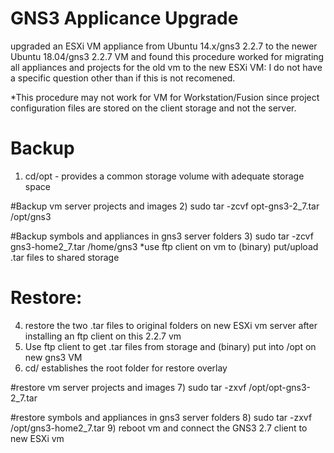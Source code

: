 # GNS3 Applicance Upgrade
upgraded an ESXi VM appliance from Ubuntu 14.x/gns3 2.2.7 to the newer Ubuntu 18.04/gns3 2.2.7 VM and found this procedure worked for migrating all appliances and projects for the old vm to the new ESXi VM:  I do not have a specific question other than if this is not recomened. 

*This procedure may not work for VM for Workstation/Fusion since project configuration files are stored on the client storage and not the server.

# Backup
1) cd/opt - provides a common storage volume with adequate storage space

#Backup vm server projects and images
2) sudo tar -zcvf opt-gns3-2_7.tar /opt/gns3

#Backup symbols and appliances in gns3 server folders
3) sudo tar -zcvf gns3-home2_7.tar /home/gns3
*use ftp client on vm to (binary) put/upload .tar files to shared storage

# Restore:
4) restore the two .tar files to original folders on new ESXi vm server after installing an ftp client on this 2.2.7 vm
5) Use ftp client to get .tar files from storage and (binary) put into /opt on new gns3 VM 
6) cd/ establishes the root folder for restore overlay

#restore vm server projects and images
7) sudo tar -zxvf /opt/opt-gns3-2_7.tar

#restore symbols and appliances in gns3 server folders
8) sudo tar -zxvf /opt/gns3-home2_7.tar
9) reboot vm and connect the GNS3 2.7 client to new ESXi vm
